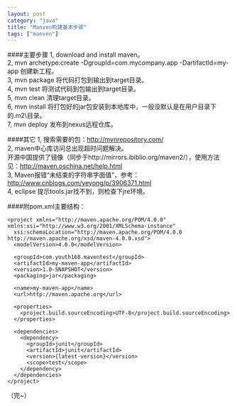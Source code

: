 ```yaml
---
layout: post
category: "java"
title: "Manven构建基本步骤"
tags: ["manven"]
---
```

####主要步骤
1, download and install maven。  
2, mvn archetype:create -DgroupId=com.mycompany.app -DartifactId=my-app 创建新工程。  
3, mvn package 将代码打包到输出到target目录。  
4, mvn test 将测试代码到包输出到target目录。  
5, mvn clean 清理target目录。  
6, mvn install 将打包好的jar包安装到本地库中，一般没默认是在用户目录下的.m2\目录。  
7, mvn deploy 发布到nexus远程仓库。  

####其它
1, 搜索需要的包：http://mvnrepository.com/  
2, maven中心库访问总出现超时问题解决。  
开源中国提供了镜像（同步于http://mirrors.ibiblio.org/maven2/），使用方法见：http://maven.oschina.net/help.html  
3, Maven报错“未结束的字符串字面值”，参考：http://www.cnblogs.com/yeyong/p/3906371.html  
4, eclipse 提示tools.jar找不到，则检查下jre环境。  

####附pom.xml主要结构：

	<project xmlns="http://maven.apache.org/POM/4.0.0" xmlns:xsi="http://www.w3.org/2001/XMLSchema-instance"
	  xsi:schemaLocation="http://maven.apache.org/POM/4.0.0 http://maven.apache.org/xsd/maven-4.0.0.xsd">
	  <modelVersion>4.0.0</modelVersion>

	  <groupId>com.youth168.maventest</groupId>
	  <artifactId>my-maven-app</artifactId>
	  <version>1.0-SNAPSHOT</version>
	  <packaging>jar</packaging>

	  <name>my-maven-app</name>
	  <url>http://maven.apache.org</url>

	  <properties>
		<project.build.sourceEncoding>UTF-8</project.build.sourceEncoding>
	  </properties>

	  <dependencies>
		<dependency>
		  <groupId>junit</groupId>
		  <artifactId>junit</artifactId>
		  <version>{latest-version}</version>
		  <scope>test</scope>
		</dependency>
	  </dependencies>
	</project>
	

（完~）
